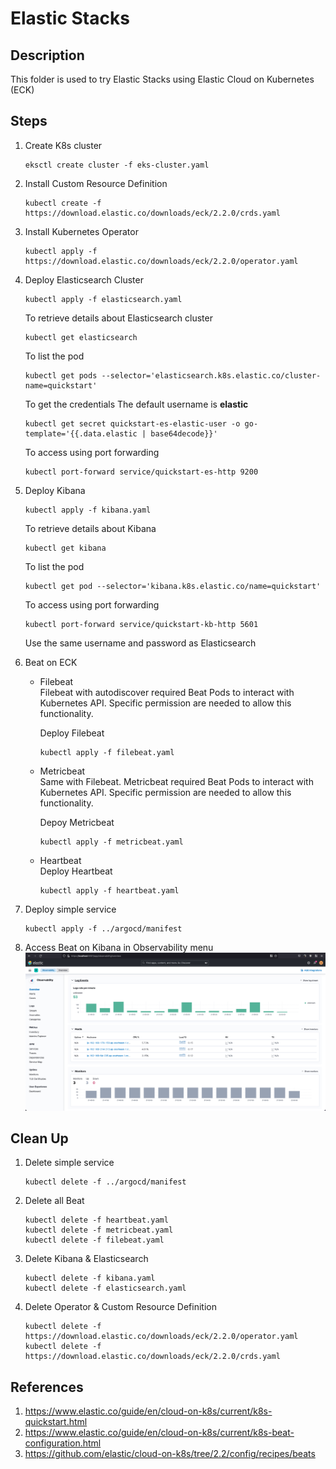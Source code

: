 # Elastic Stacks

## Description

This folder is used to try Elastic Stacks using Elastic Cloud on Kubernetes (ECK)

## Steps

1. Create K8s cluster

   ```
   eksctl create cluster -f eks-cluster.yaml
   ```

2. Install Custom Resource Definition

   ```
   kubectl create -f https://download.elastic.co/downloads/eck/2.2.0/crds.yaml
   ```

3. Install Kubernetes Operator

   ```
   kubectl apply -f https://download.elastic.co/downloads/eck/2.2.0/operator.yaml
   ```

4. Deploy Elasticsearch Cluster

   ```
   kubectl apply -f elasticsearch.yaml
   ```

   To retrieve details about Elasticsearch cluster

   ```
   kubectl get elasticsearch
   ```

   To list the pod

   ```
   kubectl get pods --selector='elasticsearch.k8s.elastic.co/cluster-name=quickstart'
   ```

   To get the credentials
   The default username is **elastic**

   ```
   kubectl get secret quickstart-es-elastic-user -o go-template='{{.data.elastic | base64decode}}'
   ```

   To access using port forwarding

   ```
   kubectl port-forward service/quickstart-es-http 9200
   ```

5. Deploy Kibana

   ```
   kubectl apply -f kibana.yaml
   ```

   To retrieve details about Kibana

   ```
   kubectl get kibana
   ```

   To list the pod

   ```
   kubectl get pod --selector='kibana.k8s.elastic.co/name=quickstart'
   ```

   To access using port forwarding

   ```
   kubectl port-forward service/quickstart-kb-http 5601
   ```

   Use the same username and password as Elasticsearch

6. Beat on ECK

   - Filebeat  
     Filebeat with autodiscover required Beat Pods to interact with Kubernetes API. Specific permission are needed to allow this functionality.

     Deploy Filebeat

     ```
     kubectl apply -f filebeat.yaml
     ```

   - Metricbeat  
     Same with Filebeat. Metricbeat required Beat Pods to interact with Kubernetes API. Specific permission are needed to allow this functionality.

     Depoy Metricbeat

     ```
     kubectl apply -f metricbeat.yaml
     ```

   - Heartbeat  
     Deploy Heartbeat

     ```
     kubectl apply -f heartbeat.yaml
     ```

7. Deploy simple service

   ```
   kubectl apply -f ../argocd/manifest
   ```

8. Access Beat on Kibana in Observability menu  
   ![alt text](overview.png)

## Clean Up

1. Delete simple service

   ```
   kubectl delete -f ../argocd/manifest
   ```

2. Delete all Beat

   ```
   kubectl delete -f heartbeat.yaml
   kubectl delete -f metricbeat.yaml
   kubectl delete -f filebeat.yaml
   ```

3. Delete Kibana & Elasticsearch

   ```
   kubectl delete -f kibana.yaml
   kubectl delete -f elasticsearch.yaml
   ```

4. Delete Operator & Custom Resource Definition
   ```
   kubectl delete -f https://download.elastic.co/downloads/eck/2.2.0/operator.yaml
   kubectl delete -f https://download.elastic.co/downloads/eck/2.2.0/crds.yaml
   ```

## References

1. https://www.elastic.co/guide/en/cloud-on-k8s/current/k8s-quickstart.html
2. https://www.elastic.co/guide/en/cloud-on-k8s/current/k8s-beat-configuration.html
3. https://github.com/elastic/cloud-on-k8s/tree/2.2/config/recipes/beats
